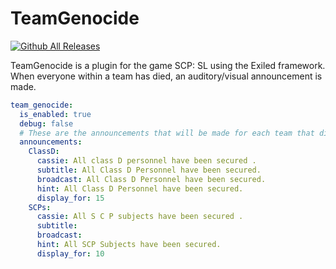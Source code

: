 # TeamGenocide
[![Github All Releases](https://img.shields.io/github/downloads/Heisenberg3666/TeamGenocide/total.svg)]()

TeamGenocide is a plugin for the game SCP: SL using the Exiled framework. 
When everyone within a team has died, an auditory/visual announcement is made.

```yaml
team_genocide:
  is_enabled: true
  debug: false
  # These are the announcements that will be made for each team that dies.
  announcements:
    ClassD:
      cassie: All class D personnel have been secured .
      subtitle: All Class D Personnel have been secured.
      broadcast: All Class D Personnel have been secured.
      hint: All Class D Personnel have been secured.
      display_for: 15
    SCPs:
      cassie: All S C P subjects have been secured .
      subtitle: 
      broadcast: 
      hint: All SCP Subjects have been secured.
      display_for: 10
```
